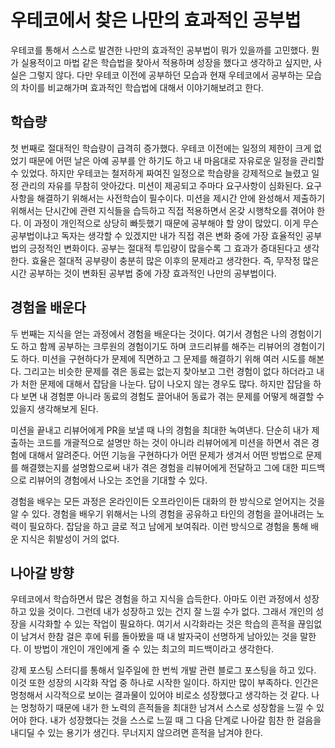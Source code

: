 # 우테코에서 찾은 나만의 효과적인 공부법

우테코를 통해서 스스로 발견한 나만의 효과적인 공부법이 뭐가 있을까를 고민했다. 뭔가 실용적이고 마법 같은 학습법을 찾아서 적용하며 성장을 했다고 생각하고 싶지만, 사실은 그렇지 않다. 다만 우테코 이전에 공부하던 모습과 현재 우테코에서 공부하는 모습의 차이를 비교해가며 효과적인 학습법에 대해서 이야기해보려고 한다.

## 학습량

첫 번째로 절대적인 학습량이 급격히 증가했다. 우테코 이전에는 일정의 제한이 크게 없었기 때문에 어떤 날은 아예 공부를 안 하기도 하고 내 마음대로 자유로운 일정을 관리할 수 있었다. 하지만 우테코는 철저하게 짜여진 일정으로 학습량을 강제적으로 늘렸고 일정 관리의 자유를 무참히 앗아갔다. 미션이 제공되고 주마다 요구사항이 심화된다. 요구사항을 해결하기 위해서는 사전학습이 필수이다. 미션을 제시간 안에 완성해서 제출하기 위해서는 단시간에 관련 지식들을 습득하고 직접 적용하면서 온갖 시행착오를 겪어야 한다. 이 과정이 개인적으로 상당히 빠듯했기 때문에 공부해야 할 양이 많았디. 이게 무슨 공부법이냐고 독자는 생각할 수 있겠지만 내가 직접 겪은 변화 중에 가장 효율적인 공부법의 긍정적인 변화이다. 공부는 절대적 투입량이 많을수록 그 효과가 증대된다고 생각한다. 효율은 절대적 공부량이 충분히 많은 이후의 문제라고 생각한다. 즉, 무작정 많은 시간 공부하는 것이 변화된 공부법 중에 가장 효과적인 나만의 공부법이다.

## 경험을 배운다

두 번째는 지식을 얻는 과정에서 경험을 배운다는 것이다. 여기서 경험은 나의 경험이기도 하고 함께 공부하는 크루원의 경험이기도 하며 코드리뷰를 해주는 리뷰어의 경험이기도 하다. 미션을 구현하다가 문제에 직면하고 그 문제를 해결하기 위해 여러 시도를 해본다. 그리고는 비슷한 문제를 겪은 동료는 없는지 찾아보고 그런 경험이 없다 하더라고 내가 처한 문제에 대해서 잡담을 나눈다. 답이 나오지 않는 경우도 많다. 하지만 잡담을 하다 보면 내 경험뿐 아니라 동료의 경험도 끌어내어 동료가 겪는 문제를 어떻게 해결할 수 있을지 생각해보게 된다.

미션을 끝내고 리뷰어에게 PR을 보낼 때 나의 경험을 최대한 녹여낸다. 단순히 내가 제출하는 코드를 개괄적으로 설명만 하는 것이 아니라 리뷰어에게 미션을 하면서 겪은 경험에 대해서 알려준다. 어떤 기능을 구현하다가 어떤 문제가 생겨서 어떤 방법으로 문제를 해결했는지를 설명함으로써 내가 겪은 경험을 리뷰어에게 전달하고 그에 대한 피드백으로 리뷰어의 경험에서 나오는 조언을 기대할 수 있다.

경험을 배우는 모든 과정은 온라인이든 오프라인이든 대화의 한 방식으로 얻어지는 것을 알 수 있다. 경험을 배우기 위해서는 나의 경험을 공유하고 타인의 경험을 끌어내려는 노력이 필요하다. 잡담을 하고 글로 적고 남에게 보여줘라. 이런 방식으로 경험을 통해 배운 지식은 휘발성이 거의 없다.

## 나아갈 방향

우테코에서 학습하면서 많은 경험을 하고 지식을 습득한다. 아마도 이런 과정에서 성장하고 있을 것이다. 그런데 내가 성장하고 있는 건지 잘 느낄 수가 없다. 그래서 개인의 성장을 시각화할 수 있는 작업이 필요하다. 여기서 시각화라는 것은 학습의 흔적을 끊임없이 남겨서 한참 걸은 후에 뒤를 돌아봤을 때 내 발자국이 선명하게 남아있는 것을 말한다. 이 방법이 개인이 개인에게 줄 수 있는 최고의 피드백이라고 생각한다.

강제 포스팅 스터디를 통해서 일주일에 한 번씩 개발 관련 블로그 포스팅을 하고 있다. 이것 또한 성장의 시각화 작업 중 하나로 시작한 일이다. 하지만 많이 부족하다. 인간은 멍청해서 시각적으로 보이는 결과물이 있어야 비로소 성장했다고 생각하는 것 같다. 나는 멍청하기 때문에 내가 한 노력의 흔적들을 최대한 남겨서 스스로 성장함을 느낄 수 있어야 한다. 내가 성장했다는 것을 스스로 느낄 때 그 다음 단계로 나아갈 힘찬 한 걸음을 내디딜 수 있는 용기가 생긴다. 무너지지 않으려면 흔적을 남겨야 한다.
